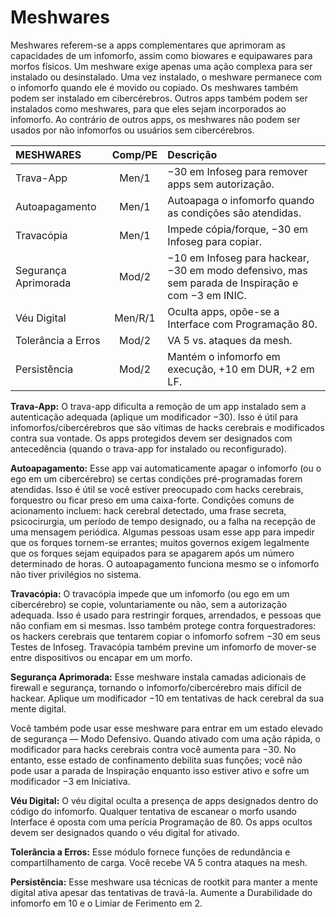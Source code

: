 # Meshwares

Meshwares referem-se a apps complementares que aprimoram as capacidades de um infomorfo, assim como biowares e equipawares para morfos físicos. Um meshware exige apenas uma ação complexa para ser instalado ou desinstalado. Uma vez instalado, o meshware permanece com o infomorfo quando ele é movido ou copiado. Os meshwares também podem ser instalado em cibercérebros. Outros apps também podem ser instalados como meshwares, para que eles sejam incorporados ao infomorfo. Ao contrário de outros apps, os meshwares não podem ser usados por não infomorfos ou usuários sem cibercérebros.

| MESHWARES            | Comp/<!-- CLEANED wbr -->PE | Descrição                                                                                          |
|:-------------------- |:-------------------------------------:|:-------------------------------------------------------------------------------------------------- |
| Trava-App            |                 Men/1                 | −30 em Infoseg para remover apps sem autorização.                                                  |
| Autoapagamento       |                 Men/1                 | Autoapaga o infomorfo quando as condições são atendidas.                                           |
| Travacópia           |                 Men/1                 | Impede cópia/forque, −30 em Infoseg para copiar.                                                   |
| Segurança Aprimorada |                 Mod/2                 | −10 em Infoseg para hackear, −30 em modo defensivo, mas sem parada de Inspiração e com −3 em INIC. |
| Véu Digital          |                Men/R/1                | Oculta apps, opõe-se a Interface com Programação 80.                                               |
| Tolerância a Erros   |                 Mod/2                 | VA 5 vs. ataques da mesh.                                                                          |
| Persistência         |                 Mod/2                 | Mantém o infomorfo em execução, +10 em DUR, +2 em LF.                                              |

**Trava-App:** O trava-app dificulta a remoção de um app instalado sem a autenticação adequada (aplique um modificador −30). Isso é útil para infomorfos/cibercérebros que são vítimas de hacks cerebrais e modificados contra sua vontade. Os apps protegidos devem ser designados com antecedência (quando o trava-app for instalado ou reconfigurado).

**Autoapagamento:** Esse app vai automaticamente apagar o infomorfo (ou o ego em um cibercérebro) se certas condições pré-programadas	forem atendidas. Isso é útil se você estiver preocupado com hacks cerebrais, forquestro ou ficar preso em uma caixa-forte. Condições comuns de acionamento incluem: hack cerebral detectado, uma frase secreta, psicocirurgia, um período de tempo designado, ou a falha na recepção de uma mensagem periódica. Algumas pessoas usam esse app para impedir que os forques tornem-se errantes; muitos governos exigem legalmente que os forques sejam equipados para se apagarem após um número determinado de horas. O autoapagamento funciona mesmo se o infomorfo não tiver privilégios no sistema.

**Travacópia:** O travacópia impede que um infomorfo (ou ego em um cibercérebro) se copie, voluntariamente ou não, sem a autorização adequada. Isso é usado para restringir forques, arrendados, e pessoas que não confiam em si mesmas. Isso também protege contra forquestradores: os hackers cerebrais que tentarem copiar o infomorfo sofrem −30 em seus Testes de Infoseg. Travacópia também previne um infomorfo de mover-se entre dispositivos ou encapar em um morfo.

**Segurança Aprimorada:** Esse meshware instala camadas adicionais de firewall e segurança, tornando o infomorfo/cibercérebro mais difícil de hackear. Aplique um modificador −10 em tentativas de hack cerebral da sua mente digital.

Você também pode usar esse meshware para entrar em um estado elevado de segurança — Modo Defensivo. Quando ativado com uma ação rápida, o modificador para hacks cerebrais contra você aumenta para −30. No entanto, esse estado de confinamento debilita suas funções; você não pode usar a parada de Inspiração enquanto isso estiver ativo e sofre um modificador −3 em Iniciativa.

**Véu Digital:** O véu digital oculta a presença de apps designados dentro do código do infomorfo. Qualquer tentativa de escanear o morfo usando Interface é oposta com uma perícia Programação de 80. Os apps ocultos devem ser designados quando o véu digital for ativado.

**Tolerância a Erros:** Esse módulo fornece funções de redundância e compartilhamento de carga. Você recebe VA 5 contra ataques na mesh.

**Persistência:** Esse meshware usa técnicas de rootkit para manter a mente digital ativa apesar das tentativas de travá-la. Aumente a Durabilidade do infomorfo em 10 e o Limiar de Ferimento em 2.
